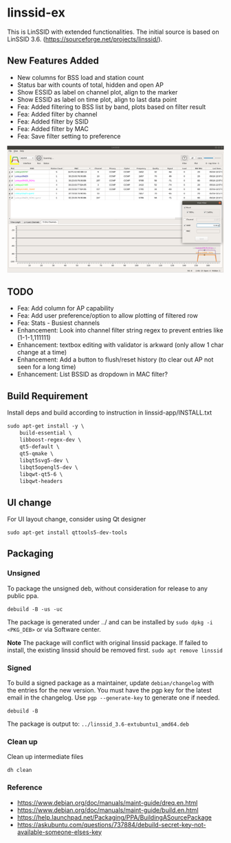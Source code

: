 # linssid-ex

This is LinSSID with extended functionalities.
The initial source is based on LinSSID 3.6. (https://sourceforge.net/projects/linssid/).

## New Features Added
- New columns for BSS load and station count
- Status bar with counts of total, hidden and open AP
- Show ESSID as label on channel plot, align to the marker
- Show ESSID as label on time plot, align to last data point
- Fea: Added filtering to BSS list by band, plots based on filter result
- Fea: Added filter by channel
- Fea: Added filter by SSID
- Fea: Added filter by MAC
- Fea: Save filter setting to preference

![ScreenShot](/screenshots/latest.png?raw=true "Current Application View")

## TODO
- Fea: Add column for AP capability
- Fea: Add user preference/option to allow plotting of filtered row
- Fea: Stats - Busiest channels
- Enhancement: Look into channel filter string regex to prevent entries like (1-1-1,111111)
- Enhancement: textbox editing with validator is arkward (only allow 1 char change at a time)
- Enhancement: Add a button to flush/reset history (to clear out AP not seen for a long time)
- Enhancement: List BSSID as dropdown in MAC filter?

## Build Requirement

Install deps and build according to instruction in linssid-app/INSTALL.txt

```
sudo apt-get install -y \
	build-essential \
	libboost-regex-dev \
	qt5-default \
	qt5-qmake \
	libqt5svg5-dev \
	libqt5opengl5-dev \
	libqwt-qt5-6 \
	libqwt-headers
```

## UI change
For UI layout change, consider using Qt designer

```
sudo apt-get install qttools5-dev-tools
```

## Packaging

### Unsigned
To package the unsigned deb, without consideration for release to any public ppa.
```
debuild -B -us -uc
```
The package is generated under ../ and can be installed by `sudo dpkg -i <PKG_DEB>` or via Software center.

__Note__ The package will conflict with original linssid package.
If failed to install, the existing linssid should be removed first.
`sudo apt remove linssid`

### Signed

To build a signed package as a maintainer, update `debian/changelog` with the entries for the new version.
You must have the pgp key for the latest email in the changelog.
Use `pgp --generate-key` to generate one if needed.

```
debuild -B
```
The package is output to: `../linssid_3.6-extubuntu1_amd64.deb`

### Clean up

Clean up intermediate files
```
dh clean
```

### Reference
- https://www.debian.org/doc/manuals/maint-guide/dreq.en.html
- https://www.debian.org/doc/manuals/maint-guide/build.en.html
- https://help.launchpad.net/Packaging/PPA/BuildingASourcePackage
- https://askubuntu.com/questions/737884/debuild-secret-key-not-available-someone-elses-key
